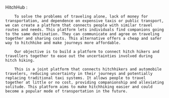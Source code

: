 HitchHub :

        To solve the problems of traveling alone, lack of money for transportation, and dependence on expensive taxis or public transport, we can create a platform that connects people with similar travel routes and needs. This platform lets individuals find companions going to the same destination. They can communicate and agree on traveling together and sharing costs. This alternative offers a cheap and safer way to hitchhike and make journeys more affordable.

        Our objective is to build a platform to connect hitch hikers and travellers together to ease out the uncertainties involved during hitch hiking.

        This is a joint platform that connects hitchhikers and automobile travelers, reducing uncertainty in their journeys and potentially replacing traditional taxi systems. It allows people to travel together at little or no cost, providing companionship and alleviating solitude. This platform aims to make hitchhiking easier and could become a popular mode of transportation in the future.